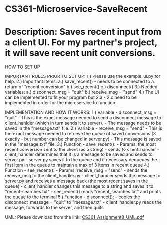 # CS361-Microservice-SaveRecent
# Description: Saves recent input from a client UI. For my partner's project, it will save recent unit conversions.

HOW TO SET UP

IMPORTANT RULES PRIOR TO SET UP:
1.) Please use the example_ui.py for help.
2.) Important Items:
      a.) save_recent() - needs to be connected to a return of "recent conversion"
      b.) see_recent()
      c.) disconnect()
3.) Needed variables:
      a.) disconnect_msg = "quit"
      b.) receive_msg = "send"
4.) The UI can be implemented to fit your program but 2.a - 2.c need to be implemented in order for the microservice to function.


IMPLEMENTATION AND HOW IT WORKS:
1.) Variable - disconnect_msg = "quit"
      - This is the exact message needed to send a disconnect message to client_hanlder (which in turn sends it to server). 
      - The message needs to be saved in the "message.txt" file.
2.) Variable - receive_msg = "send"
      - This is the exact message needed to retrieve the queue of saved conversions (3 exactly - but number can be changed in server.py)
      - This message is saved in the "message.txt" file.
3.) Function - save_recent():
      - Params: the most recent conversion sent to the client (as a string)
      - sends to client_handler
      - client_handler determines that it is a message to be saved and sends to server.py
      - server.py saves it to the queue and if necessary dequeues the first item in the queue to maintain a max of 3 items in recent queue
4.) Function - see_recent():
      - Params: receive_msg = "send"
      - sends the receive_msg to the client_handler.py
      - client_handler sends the message to server.py and receives a message back (the most recent saves in the queue)
      - client_handler changes this message to a string and saves it to "recent-searches.txt"
      - see_recent() reads "recent_searches.txt" and prints the queue to the terminal
5.) Function - disconnect():
      - copies the disconnect_message = "quit" to "message.txt"
      - client_handler.py reads the message, forwards to the server, and then quits

UML: Please download from the link:
[CS361_Assignment8_UML.pdf](https://github.com/kallka/CS361-Microservice-SaveRecent/files/10729370/CS361_Assignment8_UML.pdf)
